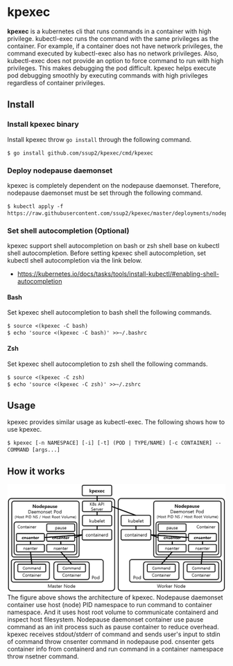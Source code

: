 # kpexec
**kpexec** is a kubernetes cli that runs commands in a container with high privilege. kubectl-exec runs the command with the same privileges as the container. For example, if a container does not have network privileges, the command executed by kubectl-exec also has no network privileges. Also, kubectl-exec does not provide an option to force command to run with high privileges. This makes debugging the pod difficult. kpexec helps execute pod debugging smoothly by executing commands with high privileges regardless of container privileges.

## Install

### Install kpexec binary
Install kpexec throw `go install` through the following command.
~~~
$ go install github.com/ssup2/kpexec/cmd/kpexec
~~~

### Deploy nodepause daemonset
kpexec is completely dependent on the nodepause daemonset. Therefore, nodepause daemonset must be set through the following command.
~~~
$ kubectl apply -f https://raw.githubusercontent.com/ssup2/kpexec/master/deployments/nodepause.yaml
~~~

### Set shell autocompletion (Optional)
kpexec support shell autocompletion on bash or zsh shell base on kubectl shell autocompletion. Before setting kpexec shell autocompletion, set kubectl shell autocompletion via the link below.
* https://kubernetes.io/docs/tasks/tools/install-kubectl/#enabling-shell-autocompletion

#### Bash
Set kpexec shell autocompletion to bash shell the following commands.
~~~
$ source <(kpexec -C bash) 
$ echo 'source <(kpexec -C bash)' >>~/.bashrc
~~~

#### Zsh
Set kpexec shell autocompletion to zsh shell the following commands.
~~~
$ source <(kpexec -C zsh) 
$ echo 'source <(kpexec -C zsh)' >>~/.zshrc
~~~

## Usage
kpexec provides similar usage as kubectl-exec. The following shows how to use kpexec.
~~~
$ kpexec [-n NAMESPACE] [-i] [-t] (POD | TYPE/NAME) [-c CONTAINER] -- COMMAND [args...]
~~~

## How it works
![kpexec Architecture](image/kpexec_Architecture.PNG)
The figure above shows the architecture of kpexec. Nodepause daemonset container use host (node) PID namespace to run command to container namespace. And it uses host root volume to communicate containerd and inspect host filesystem. Nodepause daemonset container use pause command as an init process such as pause container to reduce overhead. kpexec receives stdout/stderr of command and sends user's input to stdin of command throw cnsenter command in nodepause pod. cnsenter gets container info from containerd and run command in a container namespace throw nsetner command.
